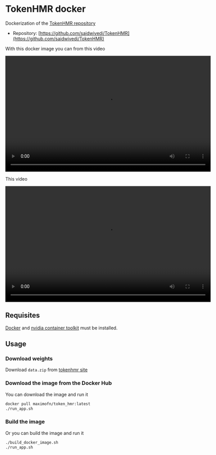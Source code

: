 # TokenHMR docker

Dockerization of the [TokenHMR repository](https://github.com/saidwivedi/TokenHMR)

 * Repository: [https://github.com/saidwivedi/TokenHMR](https://github.com/saidwivedi/TokenHMR)

With this docker image you can from this video

<div style="text-align:center;">
  <video src="https://raw.githubusercontent.com/maximofn/tokenHMR_docker/main/assets/gymnasts.mp4" style="width:640px;height:360px;" controls loop>
</div>

This video

<div style="text-align:center;">
  <video src="https://raw.githubusercontent.com/maximofn/tokenHMR_docker/main/assets/PHALP_gymnasts.mp4" style="width:640px;height:360px;" controls loop>
</div>

## Requisites

[Docker](https://docs.docker.com/desktop/) and [nvidia container toolkit](https://docs.nvidia.com/datacenter/cloud-native/container-toolkit/latest/install-guide.html) must be installed.

## Usage

### Download weights

Download `data.zip` from [tokenhmr site](https://tokenhmr.is.tue.mpg.de/download.php)

### Download the image from the Docker Hub

You can download the image and run it

```bash
docker pull maximofn/token_hmr:latest
./run_app.sh
```

### Build the image

Or you can build the image and run it

```bash
./build_docker_image.sh
./run_app.sh
```
